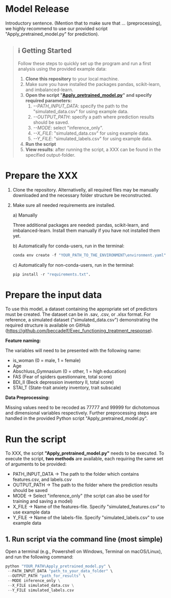 # Model Release

Introductory sentence. (Mention that to make sure that ... (preprocessing), we highly recommend to use our provided script "Apply_pretrained_model.py" for prediction).

> ## **ℹ️ Getting Started** 
> Follow these steps to quickly set up the program and run a first analysis using the provided example data:
> 1. **Clone this repository** to your local machine.
> 2. Make sure you have installed the packages pandas, scikit-learn, and imbalanced-learn.
> 3. **Open the script "[Apply_pretrained_model.py](https://github.com/beccadelf/Exec_functioning_treatment_response/1_Model_Release/Apply_pretrained_model.py)" and specify required parameters:**
>    1. *--PATH_INPUT_DATA*: specify the path to the "simulated_data.csv" for using example data.
>    2. *--OUTPUT_PATH*: specify a path where prediction results should be saved.
>    3. *--MODE*: select "inference_only".
>    4. *--X_FILE*: "simulated_data.csv" for using example data.
>    5. *--Y_FILE*: "simulated_labels.csv" for using example data.
> 4. **Run the script**
> 5. **View results**: after running the script, a XXX can be found in the specified output-folder.

# Prepare the XXX

1. Clone the repository.
   Alternativelly, all required files may be manually downloaded and the necessary folder structure be reconstructed.
   
2. Make sure all needed requirements are installed.

   a) Manually

      Three additional packages are needed: pandas, scikit-learn, and imbalanced-learn. Install them manually if you have not installed them yet.
    
    b) Automatically for conda-users, run in the terminal:
    
    ```python
    conda env create -f "YOUR_PATH_TO_THE_ENVIRONMENT\environment.yaml"
    ```
    
    c) Automatically for non-conda-users, run in the terminal:
    
    ```python
    pip install -r "requirements.txt".
    ```
    
# Prepare the input data

To use this model, a dataset containing the appropriate set of predictors must be created. The dataset can be in .sav, .csv, or .xlsx format. For reference, a simulated dataset ("simulated_data.csv") demonstrating the required structure is available on GitHub (https://github.com/beccadelf/Exec_functioning_treatment_response).

**Feature naming:**

The variables will need to be presented with the following name:

-	is_woman (0 = male, 1 = female)
-	Age
-	Abschluss_Gymnasium (0 = other, 1 = high education)
-	FAS (Fear of spiders questionnaire, total score)
-	BDI_II (Beck depression inventory II, total score)
-	STAI_T (State-trait anxiety inventory, trait subscale)

**Data Preprocessing:**

Missing values need to be recoded as 77777 and 99999 for dichotomous and dimensional variables respectively. Further preprocessing steps are handled in the provided Python script "Apply_pretrained_model.py".

# Run the script

To XXX, the script **"Apply_pretrained_model.py"** needs to be executed.
To execute the script, **two methods** are available, each requiring the same set of arguments to be provided:

- PATH_INPUT_DATA → The path to the folder which contains features.csv, and labels.csv
- OUTPUT_PATH → The path to the folder where the prediction results should be saved
- MODE → Select "inference_only" (the script can also be used for training and saving a model)
- X_FILE → Name of the features-file. Specify "simulated_features.csv" to use example data
- Y_FILE → Name of the labels-file. Specify "simulated_labels.csv" to use example data

## 1. Run script via the command line (most simple)

Open a terminal (e.g., Powershell on Windows, Terminal on macOS/Linux), and run the following command:

 ```python
 python "YOUR_PATH\Apply_pretrained_model.py" \
  --PATH_INPUT_DATA "path_to_your_data_folder" \
  --OUTPUT_PATH "path_for_results" \
  --MODE inference_only \
  --X_FILE simulated_data.csv \
  --Y_FILE simulated_labels.csv
 ```


